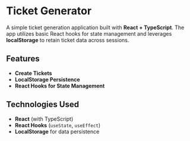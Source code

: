 # Ticket Generator  

A simple ticket generation application built with **React + TypeScript**. The app utilizes basic React hooks for state management and leverages **localStorage** to retain ticket data across sessions.  

## Features  

- **Create Tickets** 
- **LocalStorage Persistence**  
- **React Hooks for State Management**   

## Technologies Used  

- **React** (with TypeScript)  
- **React Hooks** (`useState`, `useEffect`)  
- **LocalStorage** for data persistence  
